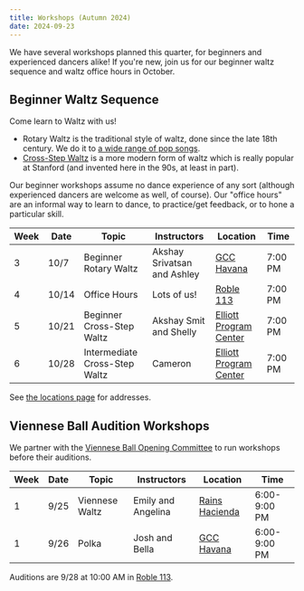 ```yaml
---
title: Workshops (Autumn 2024)
date: 2024-09-23
---
```


We have several workshops planned this quarter, for beginners and experienced
dancers alike!  If you're new, join us for our beginner waltz sequence and
waltz office hours in October.

<!--more-->

## Beginner Waltz Sequence

Come learn to Waltz with us!
* Rotary Waltz is the traditional style of waltz, done since the late 18th
century.  We do it to [a wide range of pop songs][lod-rotary].
* [Cross-Step Waltz][xstep] is a more modern form of waltz which is really
popular at Stanford (and invented here in the 90s, at least in part).

Our beginner workshops assume no dance experience of any sort (although
experienced dancers are welcome as well, of course).  Our "office hours" are an
informal way to learn to dance, to practice/get feedback, or to hone a
particular skill.

| Week | Date  | Topic                         | Instructors                 | Location                      | Time    |
|------|-------|-------------------------------|-----------------------------|-------------------------------|---------|
| 3    | 10/7  | Beginner Rotary Waltz         | Akshay Srivatsan and Ashley | [GCC Havana][gcc]             | 7:00 PM |
| 4    | 10/14 | Office Hours                  | Lots of us!                 | [Roble 113][roble]            | 7:00 PM |
| 5    | 10/21 | Beginner Cross-Step Waltz     | Akshay Smit and Shelly      | [Elliott Program Center][epc] | 7:00 PM |
| 6    | 10/28 | Intermediate Cross-Step Waltz | Cameron                     | [Elliott Program Center][epc] | 7:00 PM |

See [the locations page](/info/locations) for addresses.

## Viennese Ball Audition Workshops

We partner with the [Viennese Ball Opening
Committee](https://vienneseball.stanford.edu) to run workshops before their
auditions.

| Week | Date | Topic          | Instructors        | Location                | Time         |
|------|------|----------------|--------------------|-------------------------|--------------|
| 1    | 9/25 | Viennese Waltz | Emily and Angelina | [Rains Hacienda][rains] | 6:00-9:00 PM |
| 1    | 9/26 | Polka          | Josh and Bella     | [GCC Havana][gcc]       | 6:00-9:00 PM |

Auditions are 9/28 at 10:00 AM in [Roble 113][roble].

[lod-rotary]: https://open.spotify.com/playlist/4sGCGgIXR28EQL3oOd1GO4
[xstep]: https://socialdance.stanford.edu/syllabi/cross-step_waltz.htm
[epc]: /info/locations/#elliott-program-center
[roble]: /info/locations/#roble-gym
[gcc]: /info/locations/#graduate-community-center
[rains]: /info/locations/#rains-houses
